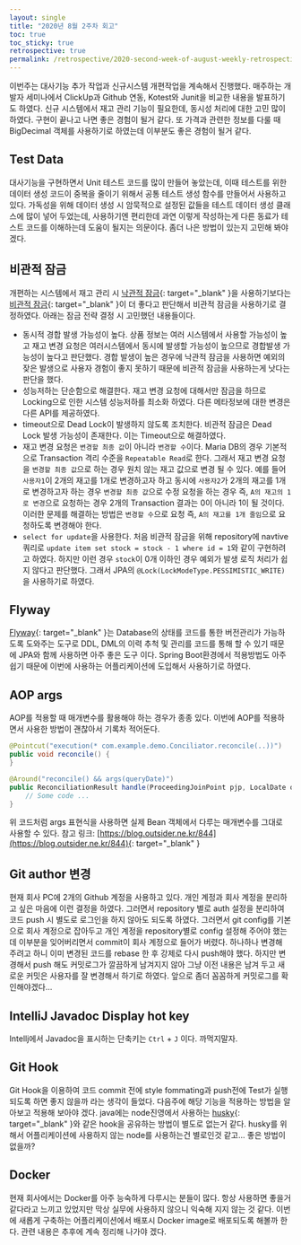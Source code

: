 ```yaml
---
layout: single
title: "2020년 8월 2주차 회고"
toc: true
toc_sticky: true
retrospective: true
permalink: /retrospective/2020-second-week-of-august-weekly-retrospective/
---
```


이번주는 대사기능 추가 작업과 신규시스템 개편작업을 계속해서 진행했다. 매주하는 개발자 세미나에서 ClickUp과 Github 연동, Kotest와 Junit을 비교한 내용을 발표하기도 하였다. 신규 시스템에서 재고 관리 기능이 필요한데, 동시성 처리에 대한 고민 많이 하였다. 구현이 끝나고 나면 좋은 경험이 될거 같다. 또 가격과 관련한 정보를 다룰 때 BigDecimal 객체를 사용하기로 하였는데 이부분도 좋은 경험이 될거 같다.

## Test Data
대사기능을 구현하면서 Unit 테스트 코드를 많이 만들어 놓았는데, 이때 테스트를 위한 데이터 생성 코드이 중복을 줄이기 위해서 공통 테스트 생성 함수를 만들어서 사용하고 있다. 가독성을 위해 데이터 생성 시 암묵적으로 설정된 값들을 테스트 데이터 생성 클래스에 많이 넣어 두었는데, 사용하기엔 편리한데 과연 이렇게 작성하는게 다른 동료가 테스트 코드를 이해하는데 도움이 될지는 의문이다. 좀더 나은 방법이 있는지 고민해 봐야겠다.

## 비관적 잠금

개편하는 시스템에서 재고 관리 시 [낙관적 잠금](https://en.wikipedia.org/wiki/Optimistic_concurrency_control){: target="\_blank" }을 사용하기보다는 [비관적 잠금](https://en.wikipedia.org/wiki/Record_locking){: target="\_blank" }이 더 좋다고 판단해서 비관적 잠금을 사용하기로 결정하였다. 아래는 잠금 전략 결정 시 고민했던 내용들이다.

- 동시적 경합 발생 가능성이 높다. 상품 정보는 여러 시스템에서 사용할 가능성이 높고 재고 변경 요청은 여러시스템에서 동시에 발생할 가능성이 높으므로 경합발생 가능성이 높다고 판단했다. 경합 발생이 높은 경우에 낙관적 잠금을 사용하면 예외의 잦은 발생으로 사용자 경험이 좋지 못하기 때문에 비관적 잠금을 사용하는게 낫다는 판단을 했다.
- 성능저하는 단순함으로 해결한다. 재고 변경 요청에 대해서만 잠금을 하므로 Locking으로 인한 시스템 성능저하를 최소화 하였다. 다른 메타정보에 대한 변경은 다른 API를 제공하였다.
- timeout으로 Dead Lock이 발생하지 않도록 조치한다. 비관적 잠금은 Dead Lock 발생 가능성이 존재한다. 이는 Timeout으로 해결하였다.
- 재고 변경 요청은 `변경할 최종 값`이 아니라 `변경할 수`이다. Maria DB의 경우 기본적으로 Transaction 격리 수준을 `Repeatable Read`로 한다. 그래서 재고 변경 요청을 `변경할 최종 값`으로 하는 경우 원치 않는 재고 값으로 변경 될 수 있다. 예를 들어 `사용자1`이 2개의 재고를 1개로 변경하고자 하고 동시에 `사용자2`가 2개의 재고를 1개로 변경하고자 하는 경우 `변경할 최종 값`으로 수정 요청을 하는 경우 즉, `A의 재고의 1로 변경`으로 요청하는 경우 2개의 Transaction 결과는 0이 아니라 1이 될 것이다. 이러한 문제를 해결하는 방법은 `변경할 수`으로 요청 즉, `A의 재고를 1개 줄임`으로 요청하도록 변경해야 한다.
- `select for update`을 사용한다. 처음 비관적 잠금을 위해 repository에 navtive 쿼리로 `update item set stock = stock - 1 where id = 1`와 같이 구현하려고 하였다. 하지만 이런 경우 `stock`이 0개 이하인 경우 예외가 발생 로직 처리가 쉽지 않다고 판단했다. 그래서 JPA의 `@Lock(LockModeType.PESSIMISTIC_WRITE)`을 사용하기로 하였다.

## Flyway

[Flyway](https://flywaydb.org/){: target="\_blank" }는 Database의 상태를 코드를 통한 버전관리가 가능하도록 도와주는 도구로 DDL, DML의 이력 추척 및 관리를 코드를 통해 할 수 있기 때문에 JPA와 함께 사용하면 아주 좋은 도구 이다. Spring Boot환경에서 적용방법도 아주 쉽기 때문에 이번에 사용하는 어플리케이션에 도입해서 사용하기로 하였다.

## AOP args

AOP를 적용할 때 매개변수를 활용해야 하는 경우가 종종 있다. 이번에 AOP를 적용하면서 사용한 방법이 괜찮아서 기록차 적어둔다.

```java
@Pointcut("execution(* com.example.demo.Conciliator.reconcile(..))")
public void reconcile() {
}

@Around("reconcile() && args(queryDate)")
public ReconciliationResult handle(ProceedingJoinPoint pjp, LocalDate queryDate) {
    // Some code ...
}
```

위 코드처럼 args 표현식을 사용하면 실제 Bean 객체에서 다루는 매개변수를 그대로 사용할 수 있다.
참고 링크: [https://blog.outsider.ne.kr/844](https://blog.outsider.ne.kr/844){: target="\_blank" }

## Git author 변경

현재 회사 PC에 2개의 Github 계정을 사용하고 있다. 개인 계정과 회사 계정을 분리하고 싶은 마음에 이런 결정을 하였다. 그러면서 repository 별로 auth 설정을 분리하여 코드 push 시 별도로 로그인을 하지 않아도 되도록 하였다. 그러면서 git config를 기본으로 회사 계정으로 잡아두고 개인 계정을 repository별로 config 설정해 주어야 했는데 이부분을 잊어버리면서 commit이 회사 계정으로 들어가 버렸다. 하나하나 변경해 주려고 하니 이미 변경된 코드를 rebase 한 후 강제로 다시 push해야 했다. 하지만 변경해서 push 해도 커밋로그가 깔끔하게 남겨지지 않아 그냥 이전 내용은 남겨 두고 새로운 커밋은 사용자를 잘 변경해서 하기로 하였다. 앞으로 좀더 꼼꼼하게 커밋로그를 확인해야겠다...

## IntelliJ Javadoc Display hot key

Intellj에서 Javadoc을 표시하는 단축키는 `Ctrl` + `J` 이다. 까먹지말자.

## Git Hook

Git Hook을 이용하여 코드 commit 전에 style fommating과 push전에 Test가 실행되도록 하면 좋지 않을까 라는 생각이 들었다. 다음주에 해당 기능을 적용하는 방법을 알아보고 적용해 보아야 겠다. java에는 node진영에서 사용하는 [husky](https://www.huskyhoochu.com/npm-husky-the-git-hook-manager/){: target="\_blank" }와 같은 hook을 공유하는 방법이 별도로 없는거 같다. husky를 위해서 어플리케이션에 사용하지 않는 node를 사용하는건 별로인것 같고... 좋은 방법이 없을까?

## Docker

현재 회사에서는 Docker를 아주 능숙하게 다루시는 분들이 많다. 항상 사용하면 좋을거 같다라고 느끼고 있었지만 막상 실무에 사용하지 않으니 익숙해 지지 않는 것 같다. 이번에 새롭게 구축하는 어플리케이션에서 배포시 Docker image로 배포되도록 해볼까 한다. 관련 내용은 추후에 계속 정리해 나가야 겠다.
